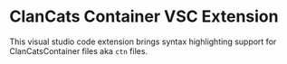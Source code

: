 # ClanCats Container VSC Extension

This visual studio code extension brings syntax highlighting support for ClanCatsContainer files aka `ctn` files.